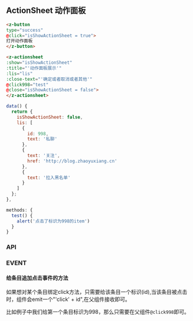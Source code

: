 ## ActionSheet 动作面板

<template>
  <z-button
  type="success"
  @click="isShowActionSheet = true">
  打开动作面板
  </z-button>

  <z-actionsheet
  :show="isShowActionSheet"
  :title="'动作面板展示'"
  :lis="lis"
  :close-text="'确定或者取消或者其他'"
  @click998="test"
  @close="isShowActionSheet = false">
  </z-actionsheet>
</template>

<script>
export default {
  data() {
    return {
      isShowActionSheet: false,
      lis: [
        {
          id: 998,
          text: '私聊'
        },
        {
          text: '关注',
          href: 'http://blog.zhaoyuxiang.cn'
        },
        {
          text: '拉入黑名单'
        }
      ]
    };
  },

  methods: {
    test() {
      alert('点击了标识为998的item')
    }
  }
};
</script>

```html
<z-button
type="success"
@click="isShowActionSheet = true">
打开动作面板
</z-button>

<z-actionsheet
:show="isShowActionSheet"
:title="'动作面板展示'"
:lis="lis"
:close-text="'确定或者取消或者其他'"
@click998="test"
@close="isShowActionSheet = false">
</z-actionsheet>
```

```js
data() {
  return {
    isShowActionSheet: false,
    lis: [
      {
        id: 998,
        text: '私聊'
      },
      {
        text: '关注',
        href: 'http://blog.zhaoyuxiang.cn'
      },
      {
        text: '拉入黑名单'
      }
    ]
  };
},

methods: {
  test() {
    alert('点击了标识为998的item')
  }
}
```
### API

<template>
  <z-table
  :title="'主要参数'"
  :ths="['参数','类型','必填','默认值','说明']"
  :trs="[
    ['show','Boolean','是','-','是否显示动作面板'],
    ['lis','Array','是','-','动作面板中的各项条目'],
    ['title','String','否','-','动作面板的标题'],
    ['close-text','String','否','取消','动作面板关闭按钮的文字']
  ]">
  </z-table>

  <z-table
  :title="'lis中的参数'"
  :ths="['参数','类型','必填','默认值','说明']"
  :trs="[
    ['text','String','是','-','条目显示的文字'],
    ['id','Number','否','-','条目的标识'],
    ['href','String','否','-','条目要跳转到的路径']
  ]">
  </z-table>
</template>

### EVENT
<template>
  <div class="introduce-block">
    <z-table
    :ths="['事件名称', '说明', '回调参数']"
    :trs="[
            ['close','关闭动作面板时的回调函数','-'],
            ['click + id','点击单个条目时的回调函数','-'],
          ]">
    </z-table>
  </div>
</template>

#### 给条目追加点击事件的方法

如果想对某个条目绑定click方法，只需要给该条目一个标识(id),当该条目被点击时，组件会emit一个"'click' + id",在父组件接收即可。

比如例子中我们给第一个条目标识为998，那么只需要在父组件`@click998`即可。
